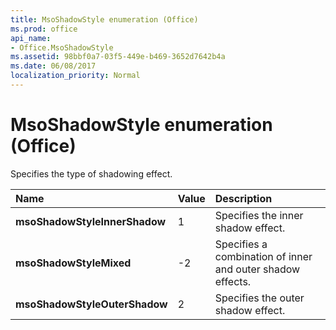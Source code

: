 ```yaml
---
title: MsoShadowStyle enumeration (Office)
ms.prod: office
api_name:
- Office.MsoShadowStyle
ms.assetid: 98bbf0a7-03f5-449e-b469-3652d7642b4a
ms.date: 06/08/2017
localization_priority: Normal
---
```



# MsoShadowStyle enumeration (Office)

Specifies the type of shadowing effect.



|Name|Value|Description|
|:-----|:-----|:-----|
|**msoShadowStyleInnerShadow**|1|Specifies the inner shadow effect.|
|**msoShadowStyleMixed**|-2|Specifies a combination of inner and outer shadow effects.|
|**msoShadowStyleOuterShadow**|2|Specifies the outer shadow effect.|

